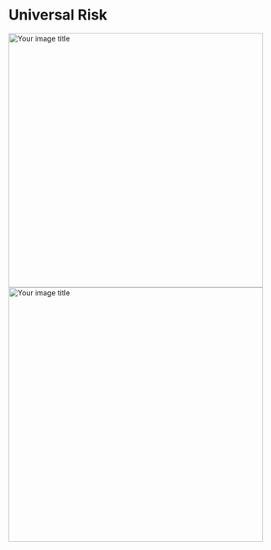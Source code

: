 # Universal Risk

<img src="http://34.66.189.202:4567/uploads/urisk.png" alt="Your image title" width="500"/>


<img src="http://34.66.189.202:4567/uploads/fig3.png" alt="Your image title" width="500"/>